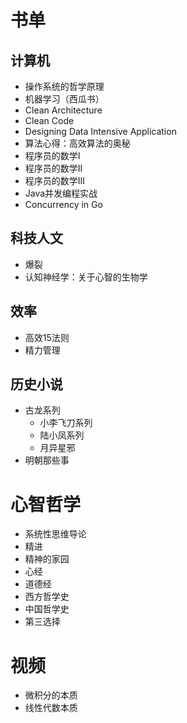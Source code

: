 # 书单

## 计算机

- 操作系统的哲学原理
- 机器学习（西瓜书）
- Clean Architecture
- Clean Code
- Designing Data Intensive Application
- 算法心得：高效算法的奥秘
- 程序员的数学I
- 程序员的数学II
- 程序员的数学III
- Java并发编程实战
- Concurrency in Go

## 科技人文

- 爆裂
- 认知神经学：关于心智的生物学

## 效率

- 高效15法则
- 精力管理

## 历史小说

- 古龙系列
  - 小李飞刀系列
  - 陆小凤系列
  - 月异星邪
- 明朝那些事

# 心智哲学

- 系统性思维导论
- 精进
- 精神的家园
- 心经
- 道德经
- 西方哲学史
- 中国哲学史
- 第三选择

# 视频

- 微积分的本质
- 线性代数本质
